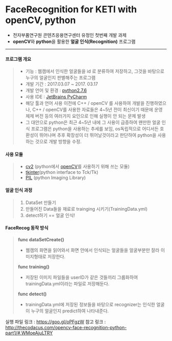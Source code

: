 FaceRecognition for KETI with openCV, python
===================

- 전자부품연구원 콘텐츠응용연구센터 유정인 첫번째 개발 과제
- **openCV**와 **python**을 활용한 **얼굴 인식(Recognition)** 프로그램

----------
	
#### <i class="icon-file"></i> 프로그램 개요
>- 기능 : 웹캠에서 인식한 얼굴들을 id 로 분류하여 저장하고, 그것을 바탕으로 누구의 얼굴인지 판별해주는 프로그램
>- 개발 기간 : 2017.03.07 ~ 2017. 03.17
>- 개발 언어 및 환경 : [python2.7.6](https://www.python.org/download/releases/2.7.6/)
>- 사용 IDE : [JetBrains PyCharm](https://www.jetbrains.com/pycharm/)
>- 해당 툴과 언어 사용 이전에 C++ / openCV 를 사용하여 개발을 진행하였으나, C++ / openCV를 사용한 자료들은 4~5년 전이 최신이기 때문에 운영체제 버전 등의 여러가지 요인으로 인해 실행이 안 되는 문제 발생
>- 그 대안으로 python은 최근 4~5년 내에 그 사용이 급증하여 왠만한 얼굴 인식 프로그램은 python을 사용하는 추세를 보임,  os독립적으로 어디서든 호환성이 뛰어나며 추후 확장성이 더 뛰어날것이라고 판단하여 python을 사용하는 것으로 개발 방향을 수정.

#### <i class="icon-file"></i> 사용 모듈
> - [cv2](https://github.com/opencv/opencv/blob/master/modules/python/src2/cv2.cpp) (python에서 [openCV](http://opencv.org/)를 사용하기 위해 쓰는 모듈)
> - [tkinter](https://docs.python.org/2/library/tkinter.html)(python interface to Tck/Tk)
> - [PIL](http://www.pythonware.com/products/pil/) (python Imaging Library)
>


#### <i class="icon-file"></i> 얼굴 인식 과정

 >1. DataSet 만들기 
 >2. 만들어진 Data들을 재료로 trainging 시키기(TrainingData.yml)
 >3. detect하기 == 얼굴 인식!


#### <i class="icon-file"></i>FaceRecog 동작 방식
> **func dataSetCreate()** 
>- 웹캠의 화면을 읽어와서 화면 안에서 인식되는 얼굴들을 얼굴부분만 잘라 이미지형태로 저장한다.
> 
> 
>**func training()** 
>-  저장된 이미지 파일들을 userID가 같은 것들끼리 그룹화하여 trainingData.yml이라는 파일로 저장해둔다.
>
> **func detect()** 
>-  trainingData.yml에 저장된 정보들을 바탕으로 recognizer는 인식한 얼굴이 누구의 얼굴인지 predict하여 나타내준다. 
>

실행 파일 링크 : https://goo.gl/oPFgzW
참고 링크 : http://thecodacus.com/opencv-face-recognition-python-part1/#.WMoeAjuLTRY